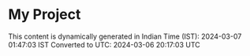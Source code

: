 # My Project

This content is dynamically generated in Indian Time (IST): 2024-03-07 01:47:03 IST
Converted to UTC: 2024-03-06 20:17:03 UTC
